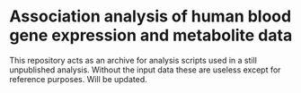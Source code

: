 # Association analysis of human blood gene expression and metabolite data

This repository acts as an archive for analysis scripts used in a still unpublished analysis. Without the input data these are useless except for reference purposes. Will be updated.
